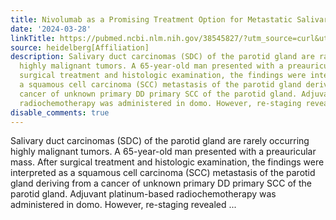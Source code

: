```yaml
---
title: Nivolumab as a Promising Treatment Option for Metastatic Salivary Duct Carcinoma
date: '2024-03-28'
linkTitle: https://pubmed.ncbi.nlm.nih.gov/38545827/?utm_source=curl&utm_medium=rss&utm_campaign=pubmed-2&utm_content=1FakS-2QOkCT8HsMOQP1bCRQ4YzyumYOmxmF0moLsQ3dFB1E9V&fc=20220326224207&ff=20240328180704&v=2.18.0.post9+e462414
source: heidelberg[Affiliation]
description: Salivary duct carcinomas (SDC) of the parotid gland are rarely occurring
  highly malignant tumors. A 65-year-old man presented with a preauricular mass. After
  surgical treatment and histologic examination, the findings were interpreted as
  a squamous cell carcinoma (SCC) metastasis of the parotid gland deriving from a
  cancer of unknown primary DD primary SCC of the parotid gland. Adjuvant platinum-based
  radiochemotherapy was administered in domo. However, re-staging revealed ...
disable_comments: true
---
```

Salivary duct carcinomas (SDC) of the parotid gland are rarely occurring highly malignant tumors. A 65-year-old man presented with a preauricular mass. After surgical treatment and histologic examination, the findings were interpreted as a squamous cell carcinoma (SCC) metastasis of the parotid gland deriving from a cancer of unknown primary DD primary SCC of the parotid gland. Adjuvant platinum-based radiochemotherapy was administered in domo. However, re-staging revealed ...